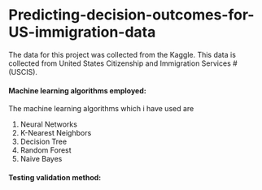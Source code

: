 # Predicting-decision-outcomes-for-US-immigration-data
 The data for this project was collected from the Kaggle. This data is collected from United States Citizenship and Immigration Services # (USCIS). 

#### Machine learning algorithms employed:
The machine learning algorithms which i have used are
1) Neural Networks
2) K-Nearest Neighbors
3) Decision Tree
4) Random Forest
5) Naive Bayes

#### Testing validation method:
